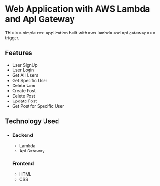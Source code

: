 # Web Application with AWS Lambda and Api Gateway
This is a simple rest application built with aws lambda and api gateway as a trigger.

## Features
 - User SignUp
 - User Login
 - Get All Users
 - Get Specific User
 - Delete User
 - Create Post
 - Delete Post
 - Update Post
 - Get Post for Specific User


 ## Technology Used
  - ### Backend
      - Lambda
      - Api Gateway
    ### Frontend
      - HTML
      - CSS